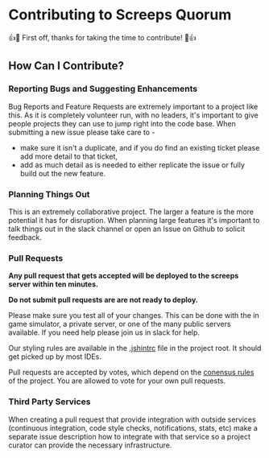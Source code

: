 # Contributing to Screeps Quorum

👍🎉 First off, thanks for taking the time to contribute! 🎉👍


## How Can I Contribute?

### Reporting Bugs and Suggesting Enhancements

Bug Reports and Feature Requests are extremely important to a project like this. As it is completely volunteer run, with no leaders, it's important to give people projects they can use to jump right into the code base. When submitting a new issue please take care to -

* make sure it isn't a duplicate, and if you do find an existing ticket please add more detail to that ticket,
* add as much detail as is needed to either replicate the issue or fully build out the new feature.


### Planning Things Out

This is an extremely collaborative project. The larger a feature is the more potential it has for disruption. When planning large features it's important to talk things out in the slack channel or open an Issue on Github to solicit feedback.


### Pull Requests

**Any pull request that gets accepted will be deployed to the screeps server within ten minutes.**

**Do not submit pull requests are are not ready to deploy.**

Please make sure you test all of your changes. This can be done with the in game simulator, a private server, or one of the many public servers available. If you need help please join us in slack for help.

Our styling rules are available in the [.jshintrc](https://github.com/ScreepsQuorum/screeps-quorum/blob/master/.jshintrc) file in the project root. It should get picked up by most IDEs.

Pull requests are accepted by votes, which depend on the [conensus rules](https://github.com/ScreepsQuorum/ScreepsAutoSpawner/blob/master/.gitconsensus.yaml) of the project. You are allowed to vote for your own pull requests.


### Third Party Services

When creating a pull request that provide integration with outside services (continuous integration, code style checks, notifications, stats, etc) make a separate issue description how to integrate with that service so a project curator can provide the necessary infrastructure.
